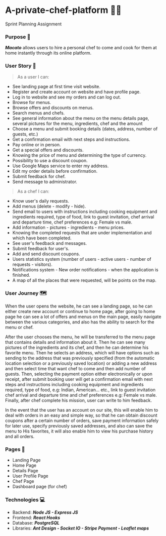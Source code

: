 # A-private-chef-platform :man_cook:
Sprint Planning Assignment

### Purpose :triangular_flag_on_post:
***Macato*** allows users to hire a personal chef to come and cook for them at home instantly through its online platform.

### User Story :scroll:
> As a user I can:
- See landing page at first time visit website.
- Register and create account on website and have profile page.
- Log in to website and see my orders and can log out.
- Browse for menus.
- Browse offers and discounts on menus.
- Search menus and chefs.
- See general information about the menu on the menu details page, several pictures for the menu, ingredients, chef and the amount
- Choose a menu and submit booking details (dates, address, number of guests, etc.)
- Get a confirmation email with next steps and instructions.
- Pay online or in person.
- Get a special offers and discounts.
- Knowing the price of menu and determining the type of currency.
- Possibility to use a discount coupon.
- Use Google Maps service to enter my address.
- Edit my order details before confirmation.
- Submit feedback for chef.
- Send message to administrator.

> As a chef I can:
- Know user's daily requests.
- Add menus (delete - modify - hide).
- Send email to users with instructions including cooking equipment and ingredients required, type of food, link to guest invitation, chef arrival and departure time, chef preferences e.g: Female vs male.
- Add information - pictures - ingredients - menu prices.
- Knowing the completed requests that are under implementation and which have been completed.
- See user's feedback and messages.
- Submit feedback for user's.
- Add and send discount coupons.
- Users statistics system (number of users - active users - number of requests - visitors).
- Notifications system - New order notifications - when the application is finished.
- A map of all the places that were requested, will be points on the map.

### User Journey :world_map:
When the user opens the website, he can see a landing page, so he can either create new account or continue to home page, after going to home page he can see a lot of offers and menus on the main page, easily navigate between the various categories, and also has the ability to search for the menu or chef.

After the user chooses the menu, he will be transferred to the menu page that contains details and information about it. Then he can see many pictures of the ingredients and its chef, and then he can determine his favorite menu. Then he selects an address, which will have options such as sending to the address that was previously specified (from the automatic location selection or a previously saved location) or adding a new address and then select time that want chef to come and then add number of guests. Then, selecting the payment option either electronically or upon receipt, after submit booking user will get a confirmation email with next steps and instructions including cooking equipment and ingredients required, type of food, e.g: Indian, American… etc., link to guest invitation chef arrival and departure time and chef preferences e.g: Female vs male. Finally, after chef complete his mission, user can write to him feedback.

In the event that the user has an account on our site, this will enable him to deal with orders in an easy and simple way, so that he can obtain discount coupons after a certain number of orders, save payment information safely for later use, specify previously saved addresses, and also can save the menu to His favorites, it will also enable him to view his purchase history and all orders.


### Pages :bookmark_tabs:
- Landing Page
- Home Page
- Details Page
- User Profile Page
- Chef Page
- Dashboard page (for chef)

### Technologies :computer:
- Backend: ***Node JS - Express JS***
- Frontend: ***React Hooks***
- Database: ***PostgreSQL***
- Libraries: ***Ant Design - Socket IO - Stripe Payment - Leaflet maps*** 

